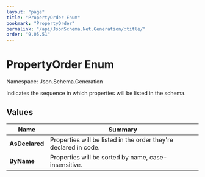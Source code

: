 ```yaml
---
layout: "page"
title: "PropertyOrder Enum"
bookmark: "PropertyOrder"
permalink: "/api/JsonSchema.Net.Generation/:title/"
order: "9.05.51"
---
```

# PropertyOrder Enum

Namespace: Json.Schema.Generation

Indicates the sequence in which properties will be listed in the schema.

## Values

| Name | Summary |
|---|---|
| **AsDeclared** | Properties will be listed in the order they're declared in code. |
| **ByName** | Properties will be sorted by name, case-insensitive. |

